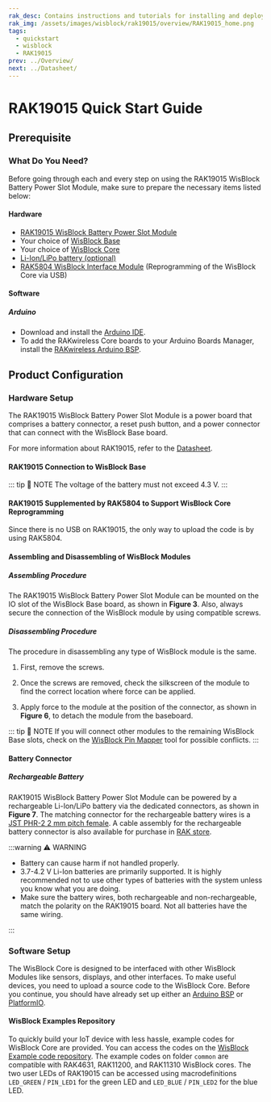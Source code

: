 ```yaml
---
rak_desc: Contains instructions and tutorials for installing and deploying your RAK19015. Instructions are written in a detailed and step-by-step manner for an easier experience in setting up your device. Aside from the hardware configuration, it also contains a software setup that includes detailed example codes that will help you get started.
rak_img: /assets/images/wisblock/rak19015/overview/RAK19015_home.png
tags:
  - quickstart
  - wisblock
  - RAK19015
prev: ../Overview/
next: ../Datasheet/
---
```


# RAK19015 Quick Start Guide

## Prerequisite

### What Do You Need?

Before going through each and every step on using the RAK19015 WisBlock Battery Power Slot Module, make sure to prepare the necessary items listed below:

#### Hardware

- [RAK19015 WisBlock Battery Power Slot Module](https://store.rakwireless.com/products/rak19015-battery-power-slot-module?utm_source=RAK19015&utm_medium=Document&utm_campaign=BuyFromStore)
- Your choice of [WisBlock Base](https://store.rakwireless.com/collections/wisblock-base/)
- Your choice of [WisBlock Core](https://store.rakwireless.com/collections/wisblock-core)
- [Li-Ion/LiPo battery (optional)](https://store.rakwireless.com/collections/wisblock-accessory/products/battery-connector-cable?utm_source=BatteryConnector&utm_medium=Document&utm_campaign=BuyFromStore)
- [RAK5804 WisBlock Interface Module](https://store.rakwireless.com/products/rak5804-io-extension-board?utm_source=RAK5804&utm_medium=Document&utm_campaign=BuyFromStore) (Reprogramming of the WisBlock Core via USB)

#### Software

##### Arduino

- Download and install the [Arduino IDE](https://www.arduino.cc/en/Main/Software).
- To add the RAKwireless Core boards to your Arduino Boards Manager, install the [RAKwireless Arduino BSP](https://github.com/RAKWireless/RAKwireless-Arduino-BSP-Index).

## Product Configuration

### Hardware Setup

The RAK19015 WisBlock Battery Power Slot Module is a power board that comprises a battery connector, a reset push button, and a power connector that can connect with the WisBlock Base board.

For more information about RAK19015, refer to the [Datasheet](../Datasheet/).

#### RAK19015 Connection to WisBlock Base

<rk-img
  src="/assets/images/wisblock/rak19015/quickstart/rak19015-rechargeable.svg"
  width="70%"
  caption="RAK19015 pinout and connector assignments"
/>

::: tip 📝 NOTE
The voltage of the battery must not exceed 4.3&nbsp;V.
:::

#### RAK19015 Supplemented by RAK5804 to Support WisBlock Core Reprogramming

Since there is no USB on RAK19015, the only way to upload the code is by using RAK5804.

<rk-img
  src="/assets/images/wisblock/rak19015/quickstart/rak19015-rechargeable-rak5804.svg"
  width="70%"
  caption="RAK19015 and RAK5804 connection to WisBlock Base"
/>

#### Assembling and Disassembling of WisBlock Modules

##### Assembling Procedure

The RAK19015 WisBlock Battery Power Slot Module can be mounted on the IO slot of the WisBlock Base board, as shown in **Figure 3**. Also, always secure the connection of the WisBlock module by using compatible screws.

<rk-img
  src="/assets/images/wisblock/rak19015/quickstart/mounting-mechanism.png"
  width="60%"
  caption="RAK19015 mounting connection to WisBlock Base module"
/>


##### Disassembling Procedure

The procedure in disassembling any type of WisBlock module is the same.

1. First, remove the screws.

<rk-img
  src="/assets/images/wisblock/rak19015/quickstart/removing_screws.png"
  width="60%"
  caption="Removing screws from the WisBlock module"
/>

2. Once the screws are removed, check the silkscreen of the module to find the correct location where force can be applied.

<rk-img
  src="/assets/images/wisblock/rak19015/quickstart/detach_silkscreen.png"
  width="70%"
  caption="Detaching silkscreen on the WisBlock module"
/>

3. Apply force to the module at the position of the connector, as shown in **Figure 6**, to detach the module from the baseboard.

<rk-img
  src="/assets/images/wisblock/rak19015/quickstart/detach_module.png"
  width="70%"
  caption="Applying even forces on the proper location of a WisBlock module"
/>

::: tip 📝 NOTE
If you will connect other modules to the remaining WisBlock Base slots, check on the [WisBlock Pin Mapper](https://docs.rakwireless.com/Knowledge-Hub/Pin-Mapper/) tool for possible conflicts.
:::

#### Battery Connector

##### Rechargeable Battery

RAK19015 WisBlock Battery Power Slot Module can be powered by a rechargeable Li-Ion/LiPo battery via the dedicated connectors, as shown in **Figure 7**. The matching connector for the rechargeable battery wires is a [JST PHR-2 2&nbsp;mm pitch female](https://www.jst-mfg.com/product/detail_e.php?series=199). A cable assembly for the rechargeable battery connector is also available for purchase in [RAK store](https://store.rakwireless.com/products/battery-connector-cable).

<rk-img
  src="/assets/images/wisblock/rak19015/quickstart/rechargeable.svg"
  width="50%"
  caption="Rechargeable battery connector pin"
/>

:::warning ⚠️ WARNING

- Battery can cause harm if not handled properly.
- 3.7-4.2&nbsp;V Li-Ion batteries are primarily supported. It is highly recommended not to use other types of batteries with the system unless you know what you are doing.
- Make sure the battery wires, both rechargeable and non-rechargeable, match the polarity on the RAK19015 board. Not all batteries have the same wiring.

:::

### Software Setup

The WisBlock Core is designed to be interfaced with other WisBlock Modules like sensors, displays, and other interfaces. To make useful devices, you need to upload a source code to the WisBlock Core.
Before you continue, you should have already set up either an [Arduino BSP](https://github.com/RAKWireless/RAKwireless-Arduino-BSP-Index) or
[PlatformIO](https://github.com/RAKWireless/WisBlock/blob/master/PlatformIO/README.md).

#### WisBlock Examples Repository

To quickly build your IoT device with less hassle, example codes for WisBlock Core are provided. You can access the codes on the [WisBlock Example code repository](https://github.com/RAKWireless/WisBlock/tree/master/examples). The example codes on folder `common` are compatible with RAK4631, RAK11200, and RAK11310 WisBlock cores.
The two user LEDs of RAK19015 can be accessed using macrodefinitions `LED_GREEN` / `PIN_LED1` for the green LED and `LED_BLUE` / `PIN_LED2` for the blue LED.
